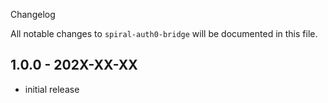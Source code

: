  Changelog

All notable changes to `spiral-auth0-bridge` will be documented in this file.

## 1.0.0 - 202X-XX-XX

- initial release
